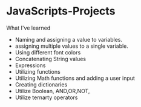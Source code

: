 # JavaScripts-Projects
What I've learned
  - Naming and assigning a value to variables.
  - assigning multiple values to a single variable.
  - Using different font colors
  - Concatenating String values
  - Expressions
  - Utilizing functions
  - Utilizing Math functions and adding a user input
  - Creating dictionaries
  - Utilize Boolean, AND,OR,NOT,
  - Utilize ternarty operators
